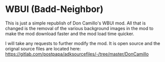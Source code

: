 # WBUI (Badd-Neighbor)
This is just a simple republish of Don Camillo's WBUI mod.  All that is changed is the removal of the various background images in the mod to make the mod download faster and the mod load time quicker.

I will take any requests to further modify the mod.  It is open source and the orignal source files are located here:
https://gitlab.com/postpapa/adksourcefiles/-/tree/master/DonCamillo
